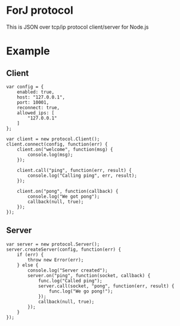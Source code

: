 # ForJ protocol

This is JSON over tcp/ip protocol client/server for Node.js

# Example

## Client

    var config = {
        enabled: true,
        host: "127.0.0.1",
        port: 10001,
        reconnect: true,
        allowed_ips: [
            "127.0.0.1"
        ]
    };

    var client = new protocol.Client();
    client.connect(config, function(err) {
        client.on("welcome", function(msg) {
            console.log(msg);
        });
    
        client.call("ping", function(err, result) {
            console.log("Calling ping", err, result);
        });
    
        client.on("pong", function(callback) {
            console.log("We got pong");
            callback(null, true);
        });
    });

## Server

    var server = new protocol.Server();
    server.createServer(config, function(err) {
        if (err) {
            throw new Error(err);
        } else {
            console.log("Server created");
            server.on("ping", function(socket, callback) {
                func.log("Called ping");
                server.call(socket, "pong", function(err, result) {
                    func.log("We go pong!");
                });
                callback(null, true);
            });
        }
    });
